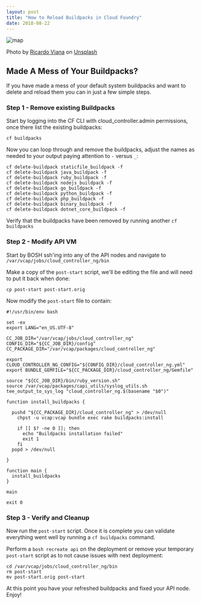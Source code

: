 ```yaml
---
layout: post
title: "How to Reload Buildpacks in Cloud Foundry"
date: 2018-08-22
---
```


![map](https://raw.githubusercontent.com/cweibel/ghost_blog_pics/master/ricardo-viana--tYsPFKMm7g-unsplash.jpg)



Photo by [Ricardo Viana](https://unsplash.com/@ricardoviana?utm_source=unsplash&utm_medium=referral&utm_content=creditCopyText) on [Unsplash](https://unsplash.com/s/photos/uri?utm_source=unsplash&utm_medium=referral&utm_content=creditCopyText)

## Made A Mess of Your Buildpacks?

If you have made a mess of your default system buildpacks and want to delete and reload them you can in just a few simple steps.

### Step 1 - Remove existing Buildpacks

Start by logging into the CF CLI with cloud_controller.admin permissions, once there list the existing buildpacks:

```
cf buildpacks
```

Now you can loop through and remove the buildpacks, adjust the names as needed to your output paying attention to `-` versus `_`:

```
cf delete-buildpack staticfile_buildpack -f
cf delete-buildpack java_buildpack -f
cf delete-buildpack ruby_buildpack -f
cf delete-buildpack nodejs_buildpack -f
cf delete-buildpack go_buildpack -f
cf delete-buildpack python_buildpack -f
cf delete-buildpack php_buildpack -f
cf delete-buildpack binary_buildpack -f
cf delete-buildpack dotnet_core_buildpack -f
```

Verify that the buildpacks have been removed by running another `cf buildpacks`

### Step 2 - Modify API VM

Start by BOSH ssh'ing into any of the API nodes and navigate to `/var/vcap/jobs/cloud_controller_ng/bin`

Make a copy of the `post-start` script, we'll be editing the file and will need to put it back when done:

```
cp post-start post-start.orig
```

Now modify the `post-start` file to contain:

```
#!/usr/bin/env bash

set -ex
export LANG="en_US.UTF-8"

CC_JOB_DIR="/var/vcap/jobs/cloud_controller_ng"
CONFIG_DIR="${CC_JOB_DIR}/config"
CC_PACKAGE_DIR="/var/vcap/packages/cloud_controller_ng"

export CLOUD_CONTROLLER_NG_CONFIG="${CONFIG_DIR}/cloud_controller_ng.yml"
export BUNDLE_GEMFILE="${CC_PACKAGE_DIR}/cloud_controller_ng/Gemfile"

source "${CC_JOB_DIR}/bin/ruby_version.sh"
source /var/vcap/packages/capi_utils/syslog_utils.sh
tee_output_to_sys_log "cloud_controller_ng.$(basename "$0")"

function install_buildpacks {

  pushd "${CC_PACKAGE_DIR}/cloud_controller_ng" > /dev/null
    chpst -u vcap:vcap bundle exec rake buildpacks:install

    if [[ $? -ne 0 ]]; then
      echo "Buildpacks installation failed"
      exit 1
    fi
  popd > /dev/null

}

function main {
  install_buildpacks
}

main

exit 0
```

### Step 3 - Verify and Cleanup

Now run the `post-start` script.  Once it is complete you can validate everything went well by running a `cf buildpacks` command.

Perform a `bosh recreate api` on the deployment or remove your temporary `post-start` script as to not cause issues with next deployment:

```
cd /var/vcap/jobs/cloud_controller_ng/bin
rm post-start
mv post-start.orig post-start
```

At this point you have your refreshed buildpacks and fixed your API node. Enjoy!